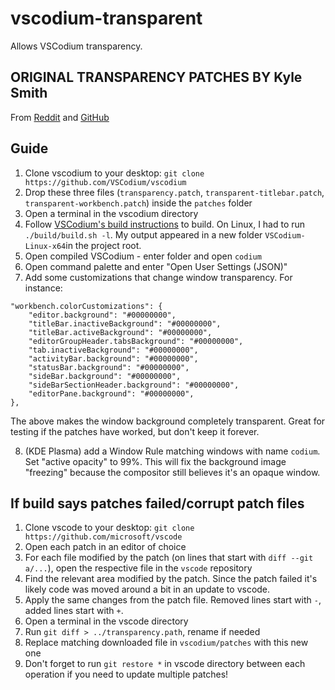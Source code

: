 # vscodium-transparent
Allows VSCodium transparency.

## ORIGINAL TRANSPARENCY PATCHES BY Kyle Smith

From [Reddit](https://www.reddit.com/r/unixporn/comments/wlowdu/oc_transparency_patches_for_vscodium/) and [GitHub](https://github.com/EggAllocationService/vscodium-transparency)

## Guide

1. Clone vscodium to your desktop: `git clone https://github.com/VSCodium/vscodium`
2. Drop these three files (`transparency.patch`, `transparent-titlebar.patch`, `transparent-workbench.patch`) inside the `patches` folder
3. Open a terminal in the vscodium directory
4. Follow [VSCodium's build instructions](https://github.com/VSCodium/vscodium/blob/master/docs/howto-build.md) to build. On Linux, I had to run `./build/build.sh -l`. My output appeared in a new folder `VSCodium-Linux-x64`in the project root.
5. Open compiled VSCodium - enter folder and open `codium`
6. Open command palette and enter "Open User Settings (JSON)"
7. Add some customizations that change window transparency. For instance:

```
"workbench.colorCustomizations": {
    "editor.background": "#00000000",
    "titleBar.inactiveBackground": "#00000000",
    "titleBar.activeBackground": "#00000000",
    "editorGroupHeader.tabsBackground": "#00000000",
    "tab.inactiveBackground": "#00000000",
    "activityBar.background": "#00000000",
    "statusBar.background": "#00000000",
    "sideBar.background": "#00000000",
    "sideBarSectionHeader.background": "#00000000",
    "editorPane.background": "#00000000",
},
```
The above makes the window background completely transparent. Great for testing if the patches have worked, but don't keep it forever.

8. (KDE Plasma) add a Window Rule matching windows with name `codium`. Set "active opacity" to 99%. This will fix the background image "freezing" because the compositor still believes it's an opaque window.

## If build says patches failed/corrupt patch files

1. Clone vscode to your desktop: `git clone https://github.com/microsoft/vscode`
2. Open each patch in an editor of choice
3. For each file modified by the patch (on lines that start with `diff --git a/...`), open the respective file in the `vscode` repository
4. Find the relevant area modified by the patch. Since the patch failed it's likely code was moved around a bit in an update to vscode.
5. Apply the same changes from the patch file. Removed lines start with `-`, added lines start with `+`.
6. Open a terminal in the vscode directory
7. Run `git diff > ../transparency.path`, rename if needed
8. Replace matching downloaded file in `vscodium/patches` with this new one
9. Don't forget to run `git restore *` in vscode directory between each operation if you need to update multiple patches!
